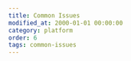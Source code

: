 ```yaml
---
title: Common Issues
modified_at: 2000-01-01 00:00:00
category: platform
order: 6
tags: common-issues
---
```

